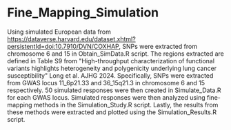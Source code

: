 # Fine_Mapping_Simulation
Using simulated European data from https://dataverse.harvard.edu/dataset.xhtml?persistentId=doi:10.7910/DVN/COXHAP, SNPs were extracted from chromosome 6 and 15 in Obtain_SimData.R script. The regions extracted are defined in Table S9 from "High-throughput characterization of functional variants highlights heterogeneity and polygenicity underlying lung cancer susceptibility" Long et al. AJHG 2024. Specifically, SNPs were extracted from GWAS locus 11_6p21.33 and 36_15q21.3 in chromosome 6 and 15 respectively. 50 simulated responses were then created in Simulate_Data.R for each GWAS locus. Simulated responses were then analyzed using fine-mapping methods in the Simulation_Study.R script. Lastly, the results from these methods were extracted and plotted using the Simulation_Results.R script.
